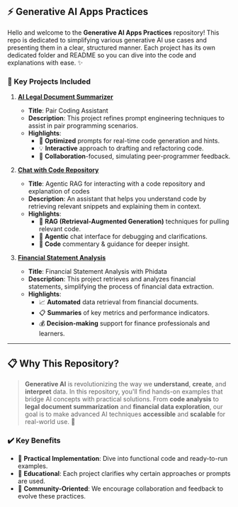 ## :zap: Generative AI Apps Practices

Hello and welcome to the **Generative AI Apps Practices** repository! This repo is dedicated to simplifying various generative AI use cases and presenting them in a clear, structured manner. Each project has its own dedicated folder and README so you can dive into the code and explanations with ease. :sparkles:

### :star2: Key Projects Included

1. **[AI Legal Document Summarizer](./ai_legal_document_summarizer)**
   - **Title**: Pair Coding Assistant  
   - **Description**: This project refines prompt engineering techniques to assist in pair programming scenarios.  
   - **Highlights**:  
     - :dart: **Optimized** prompts for real-time code generation and hints.  
     - :bulb: **Interactive** approach to drafting and refactoring code.  
     - :handshake: **Collaboration**-focused, simulating peer-programmer feedback.

2. **[Chat with Code Repository](./chat_with_codesnippet)**
   - **Title**: Agentic RAG for interacting with a code repository and explanation of codes  
   - **Description**: An assistant that helps you understand code by retrieving relevant snippets and explaining them in context.  
   - **Highlights**:  
     - :mag_right: **RAG (Retrieval-Augmented Generation)** techniques for pulling relevant code.  
     - :mechanical_arm: **Agentic** chat interface for debugging and clarifications.  
     - :book: **Code** commentary & guidance for deeper insight.

3. **[Financial Statement Analysis](./chat_with_codesnippet)**
   - **Title**: Financial Statement Analysis with Phidata  
   - **Description**: This project retrieves and analyzes financial statements, simplifying the process of financial data extraction.  
   - **Highlights**:  
     - :chart_with_upwards_trend: **Automated** data retrieval from financial documents.  
     - :clipboard: **Summaries** of key metrics and performance indicators.  
     - :moneybag: **Decision-making** support for finance professionals and learners.

---

## :clipboard: Why This Repository?

> **Generative AI** is revolutionizing the way we **understand**, **create**, and **interpret** data. In this repository, you'll find hands-on examples that bridge AI concepts with practical solutions. From **code analysis** to **legal document summarization** and **financial data exploration**, our goal is to make advanced AI techniques **accessible** and **scalable** for real-world use. :rocket:

### :heavy_check_mark: Key Benefits
- :wrench: **Practical Implementation**: Dive into functional code and ready-to-run examples.
- :school_satchel: **Educational**: Each project clarifies why certain approaches or prompts are used.
- :sparkling_heart: **Community-Oriented**: We encourage collaboration and feedback to evolve these practices.
